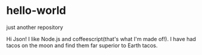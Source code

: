 # hello-world
just another repository

Hi Json!
I like Node.js and coffeescript(that's what I'm made of!).
I have had tacos on the moon and find them far superior to Earth tacos.
